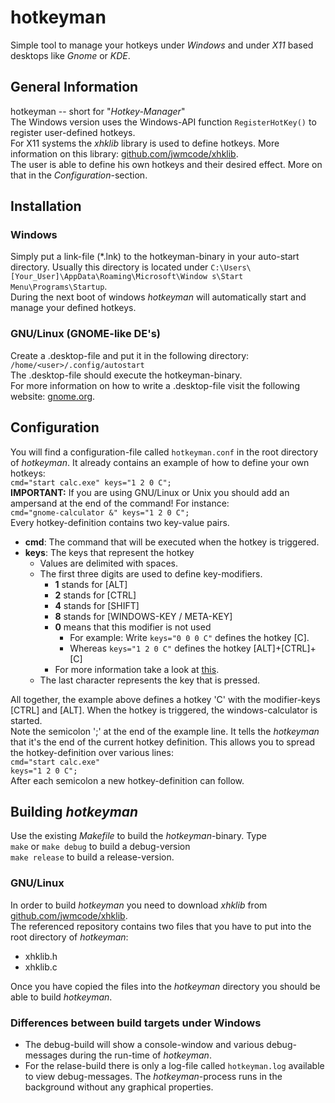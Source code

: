 # hotkeyman
Simple tool to manage your hotkeys under *Windows* and under *X11* based desktops like *Gnome* or *KDE*.

## General Information
hotkeyman -- short for "*Hotkey-Manager*"  
The Windows version uses the Windows-API function `RegisterHotKey()` to register user-defined hotkeys.  
For X11 systems the *xhklib* library is used to define hotkeys.
More information on this library: [github.com/jwmcode/xhklib](https://github.com/jwmcode/xhklib).  
The user is able to define his own hotkeys and their desired effect. More on that in the *Configuration*-section.

## Installation
### Windows
Simply put a link-file (\*.lnk) to the hotkeyman-binary in your auto-start directory. Usually this directory is located under `C:\Users\[Your_User]\AppData\Roaming\Microsoft\Window s\Start Menu\Programs\Startup`.  
During the next boot of windows *hotkeyman* will automatically start and manage your defined hotkeys.
### GNU/Linux (GNOME-like DE's)
Create a .desktop-file and put it in the following directory: `/home/<user>/.config/autostart`  
The .desktop-file should execute the hotkeyman-binary.  
For more information on how to write a .desktop-file visit the following website: [gnome.org](https://developer.gnome.org/integration-guide/stable/desktop-files.html.en).

## Configuration
You will find a configuration-file called `hotkeyman.conf` in the root directory of *hotkeyman*. It already contains an example of how to define your own hotkeys:  
`cmd="start calc.exe" keys="1 2 0 C";`  
**IMPORTANT:** If you are using GNU/Linux or Unix you should add an ampersand at the end of the command! For instance:  
`cmd="gnome-calculator &" keys="1 2 0 C";`  
Every hotkey-definition contains two key-value pairs.
- **cmd**: The command that will be executed when the hotkey is triggered.
- **keys**: The keys that represent the hotkey
	- Values are delimited with spaces.
    - The first three digits are used to define key-modifiers.
    	- **1** stands for [ALT]
    	- **2** stands for [CTRL]
    	- **4** stands for [SHIFT]
    	- **8** stands for [WINDOWS-KEY / META-KEY]
    	- **0** means that this modifier is not used
        	- For example: Write `keys="0 0 0 C"` defines the hotkey [C].
            - Whereas `keys="1 2 0 C"` defines the hotkey [ALT]+[CTRL]+[C]
    	- For more information take a look at [this](http://msdn.microsoft.com/en-us/library/windows/desktop/ms646309%28v=vs.85%29.aspx).
	- The last character represents the key that is pressed.
  
All together, the example above defines a hotkey 'C' with the modifier-keys [CTRL] and [ALT]. When the hotkey is triggered, the windows-calculator is started.  
Note the semicolon ';' at the end of the example line. It tells the *hotkeyman* that it's the end of the current hotkey definition. This allows you to spread the hotkey-definition over various lines:  
`cmd="start calc.exe"`  
`keys="1 2 0 C";`  
After each semicolon a new hotkey-definition can follow.

## Building *hotkeyman*
Use the existing *Makefile* to build the *hotkeyman*-binary. Type  
`make` or `make debug` to build a debug-version  
`make release` to build a release-version.
### GNU/Linux
In order to build *hotkeyman* you need to download *xhklib* from [github.com/jwmcode/xhklib](https://github.com/jwmcode/xhklib).  
The referenced repository contains two files that you have to put into the root directory of *hotkeyman*:  
- xhklib.h
- xhklib.c

Once you have copied the files into the *hotkeyman* directory you should be able to build *hotkeyman*.
### Differences between build targets under Windows
- The debug-build will show a console-window and various debug-messages during the run-time of *hotkeyman*.
- For the relase-build there is only a log-file called `hotkeyman.log` available to view debug-messages. The *hotkeyman*-process runs in the background without any graphical properties.
